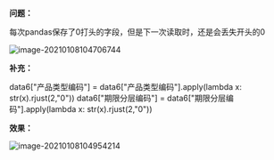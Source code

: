 **问题：**

每次pandas保存了0打头的字段，但是下一次读取时，还是会丢失开头的0

![image-20210108104706744](C:\Users\ASUS\AppData\Roaming\Typora\typora-user-images\image-20210108104706744.png)

**补充：**

data6["产品类型编码"] = data6["产品类型编码"].apply(lambda x: str(x).rjust(2,"0"))
data6["期限分层编码"] = data6["期限分层编码"].apply(lambda x: str(x).rjust(2,"0"))

**效果：**

![image-20210108104954214](C:\Users\ASUS\AppData\Roaming\Typora\typora-user-images\image-20210108104954214.png)

